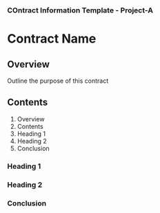 ### COntract Information Template - Project-A


# Contract Name

## Overview

Outline the purpose of this contract


## Contents
1. Overview
2. Contents
3. Heading 1
4. Heading 2
5. Conclusion

### Heading 1

### Heading 2

### Conclusion